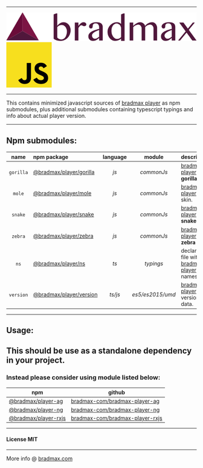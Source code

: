 ___
![Bradmax][bradmaxLogo] ![Javascript][javascriptLogo]
___
This contains minimized javascript sources of [bradmax player][bradmax] as npm submodules, plus additional submodules containing typescript typings and info about actual player version.
___
## Npm submodules:
| name | npm package | language | module | description |
|:---:|:---|:---:|:---:|:---|
| `gorilla` | [@bradmax/player/gorilla][npm-player] | *js*    | *commonJs*       | [bradmax player][bradmax] **gorilla** skin.                |
|  `mole`   | [@bradmax/player/mole][npm-player]    | *js*    | *commonJs*       | [bradmax player][bradmax] **mole** skin.                   |
|  `snake`  | [@bradmax/player/snake][npm-player]   | *js*    | *commonJs*       | [bradmax player][bradmax] **snake** skin.                  |
|  `zebra`  | [@bradmax/player/zebra][npm-player]   | *js*    | *commonJs*       | [bradmax player][bradmax] **zebra** skin.                  |
|   `ns`    | [@bradmax/player/ns][npm-player]      | *ts*    | *typings*        | declaration file with [bradmax player][bradmax] namespace. |
| `version` | [@bradmax/player/version][npm-player] | *ts/js* | *es5/es2015/umd* | [bradmax player][bradmax] version data.                    |
___
## Usage:
## This should be use as a standalone dependency in your project.
### Instead please consider using module listed below:
| npm | github |
|---|---|
| [@bradmax/player-ag][npm-player-ag] | [bradmax-com/bradmax-player-ag][git-player-ag] |
| [@bradmax/player-ng][npm-player-ng] | [bradmax-com/bradmax-player-ng][git-player-ng] |
| [@bradmax/player-rxjs][npm-player-rxjs] | [bradmax-com/bradmax-player-rxjs][git-player-rxjs] |
___
#### License MIT 
___
More info @ [bradmax.com][bradmax]

[bradmax]: https://bradmax.com
[bradmax-doc-config]: https://bradmax.com/static/player-doc/configuration.html
[npm-player-ag]: https://npmjs.com/package/bradmax-player-ag
[npm-player-ng]: https://npmjs.com/package/bradmax-player-ng
[npm-player-rxjs]: https://npmjs.com/package/bradmax-player-rxjs
[npm-player]: https://npmjs.com/package/bradmax-player
[git-player-ag]: https://github.com/bradmax-com/bradmax-player-ag
[git-player-ag-example]: https://github.com/bradmax-com/bradmax-player-ag-example
[git-player-ng]: https://github.com/bradmax-com/bradmax-player-ng
[git-player-ng-example]: https://github.com/bradmax-com/bradmax-player-ng-example
[git-player-rxjs]: https://github.com/bradmax-com/bradmax-player-rxjs
[git-player-rxjs-example]: https://github.com/bradmax-com/bradmax-player-rxjs-example
[git-player-js]: https://github.com/bradmax-com/bradmax-player-js

[bradmaxLogo]: https://raw.githubusercontent.com/bradmax-com/bradmax-player-js/master/assets/md/bradmax.svg?sanitize=true
[javascriptLogo]: https://raw.githubusercontent.com/bradmax-com/bradmax-player-js/master/assets/md/js.svg?sanitize=true
